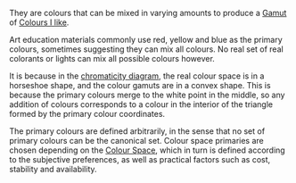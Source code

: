 They are colours that can be mixed in varying amounts to produce a [Gamut](Gamut.md) of [Colours I like](../../../../Personal/Creative%20and%20Recreational/Colours%20I%20like.md).

Art education materials commonly use red, yellow and blue as the primary colours, sometimes suggesting they can mix all colours. No real set of real colorants or lights can mix all possible colours however.

It is because in the [chromaticity diagram](Colour%20Spaces/CIE%20xyY%20Colour%20Space.md), the real colour space is in a horseshoe shape, and the colour gamuts are in a convex shape. This is because the primary colours merge to the white point in the middle, so any addition of colours corresponds to a colour in the interior of the triangle formed by the primary colour coordinates.

The primary colours are defined arbitrarily, in the sense that no set of primary colours can be the canonical set. Colour space primaries are chosen depending on the [Colour Space](Colour%20Spaces/Colour%20Space.md), which in turn is defined according to the subjective preferences, as well as practical factors such as cost, stability and availability.